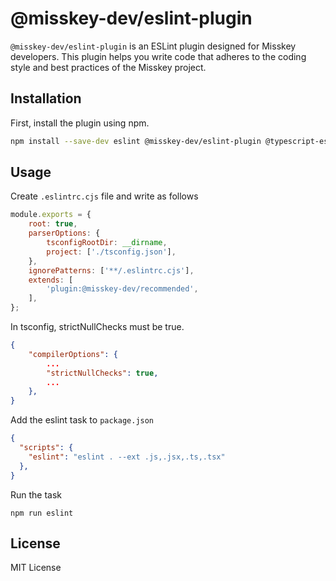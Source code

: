 # @misskey-dev/eslint-plugin

`@misskey-dev/eslint-plugin` is an ESLint plugin designed for Misskey developers. This plugin helps you write code that adheres to the coding style and best practices of the Misskey project.

## Installation

First, install the plugin using npm.

```bash
npm install --save-dev eslint @misskey-dev/eslint-plugin @typescript-eslint/eslint-plugin @typescript-eslint/parser eslint-plugin-import
```

## Usage

Create `.eslintrc.cjs` file and write as follows

```javascript:.eslintrc.cjs
module.exports = {
	root: true,
	parserOptions: {
		tsconfigRootDir: __dirname,
		project: ['./tsconfig.json'],
	},
	ignorePatterns: ['**/.eslintrc.cjs'],
	extends: [
		'plugin:@misskey-dev/recommended',
	],
};
```

In tsconfig, strictNullChecks must be true.

```json:tsconfig.json
{
    "compilerOptions": {
        ...
        "strictNullChecks": true,
        ...
    },
}
```

Add the eslint task to `package.json`

```json:package.json
{
  "scripts": {
    "eslint": "eslint . --ext .js,.jsx,.ts,.tsx"
  },
}
```

Run the task

```
npm run eslint
```

## License
MIT License
